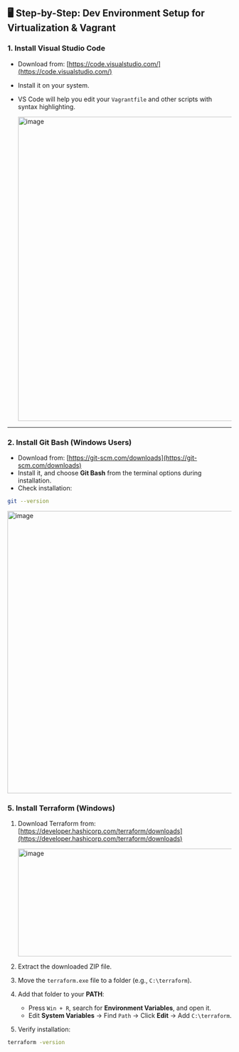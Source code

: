 
## 🖥 **Step-by-Step: Dev Environment Setup for Virtualization & Vagrant**

### **1. Install Visual Studio Code**

* Download from: [https://code.visualstudio.com/](https://code.visualstudio.com/)
* Install it on your system.
* VS Code will help you edit your `Vagrantfile` and other scripts with syntax highlighting.

  <img width="1188" height="683" alt="image" src="https://github.com/user-attachments/assets/5831f17b-3ce7-40eb-9234-3131df765b01" />


---

### **2. Install Git Bash** (Windows Users)

* Download from: [https://git-scm.com/downloads](https://git-scm.com/downloads)
* Install it, and choose **Git Bash** from the terminal options during installation.
* Check installation:

```bash
git --version
```

<img width="1234" height="634" alt="image" src="https://github.com/user-attachments/assets/2d093916-e169-4c01-b882-d31944f3829e" />


### **5. Install Terraform (Windows)**

1. Download Terraform from: [https://developer.hashicorp.com/terraform/downloads](https://developer.hashicorp.com/terraform/downloads)

   <img width="616" height="242" alt="image" src="https://github.com/user-attachments/assets/3cf5684d-2050-4746-b4f7-fc4a1e108c20" />

2. Extract the downloaded ZIP file.
3. Move the `terraform.exe` file to a folder (e.g., `C:\terraform`).
4. Add that folder to your **PATH**:

   * Press `Win + R`, search for **Environment Variables**, and open it.
   * Edit **System Variables** → Find `Path` → Click **Edit** → Add `C:\terraform`.
6. Verify installation:

```bash
terraform -version
```




